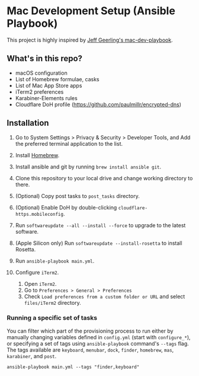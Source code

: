 # Mac Development Setup (Ansible Playbook)

This project is highly inspired by [Jeff Geerling's mac-dev-playbook](https://github.com/geerlingguy/mac-dev-playbook).

## What's in this repo?

- macOS configuration
- List of Homebrew formulae, casks
- List of Mac App Store apps
- iTerm2 preferences
- Karabiner-Elements rules
- Cloudflare DoH profile (https://github.com/paulmillr/encrypted-dns)

## Installation

1. Go to System Settings > Privacy & Security > Developer Tools, and Add the preferred terminal application to the list.
2. Install [Homebrew](https://brew.sh).
3. Install ansible and git by running `brew install ansible git`.
4. Clone this repository to your local drive and change working directory to there.
5. (Optional) Copy post tasks to `post_tasks` directory.
6. (Optional) Enable DoH by double-clicking `cloudflare-https.mobileconfig`.
7. Run `softwareupdate --all --install --force` to upgrade to the latest software.
8. (Apple Silicon only) Run `softwareupdate --install-rosetta` to install Rosetta.
9. Run `ansible-playbook main.yml`.
10. Configure `iTerm2`.

    1. Open `iTerm2`.
    2. Go to `Preferences > General > Preferences`
    3. Check `Load preferences from a custom folder or URL` and select `files/iTerm2` directory.

### Running a specific set of tasks

You can filter which part of the provisioning process to run either by manually changing variables defined in `config.yml` (start with `configure_*`), or specifying a set of tags using `ansible-playbook` command's `--tags` flag.
The tags available are `keyboard`, `menubar`, `dock`, `finder`, `homebrew`, `mas`, `karabiner`, and `post`.

```shellscript
ansible-playbook main.yml --tags "finder,keyboard"
```

